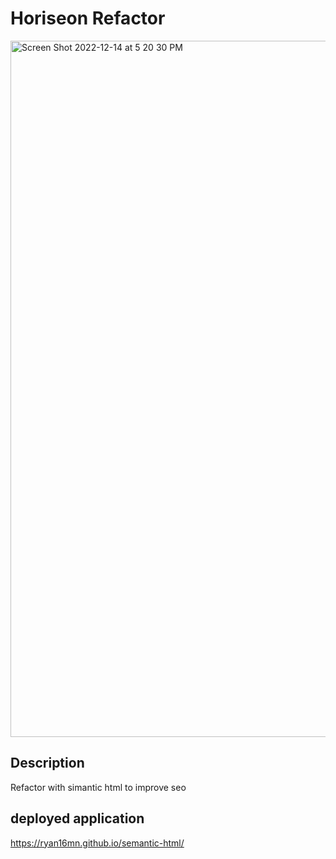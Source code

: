 # Horiseon Refactor
<img width="1114" alt="Screen Shot 2022-12-14 at 5 20 30 PM" src="https://user-images.githubusercontent.com/119972046/207736673-9e96d319-8e7a-4ac5-8128-15561d2549ed.png">

## Description 
Refactor with simantic html to improve seo

## deployed application
https://ryan16mn.github.io/semantic-html/




